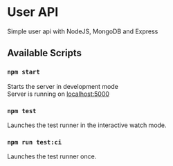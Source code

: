 # User API

Simple user api with NodeJS, MongoDB and Express

## Available Scripts

### `npm start`

Starts the server in development mode </br>
Server is running on [localhost:5000](https://localhost:5000)

### `npm test`

Launches the test runner in the interactive watch mode.

### `npm run test:ci`

Launches the test runner once.
